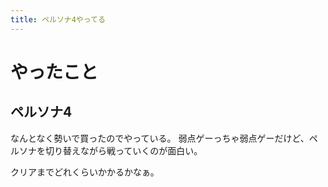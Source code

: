 ```yaml
---
title: ペルソナ4やってる
---
```


# やったこと

## ペルソナ4

なんとなく勢いで買ったのでやっている。
弱点ゲーっちゃ弱点ゲーだけど、ペルソナを切り替えながら戦っていくのが面白い。

クリアまでどれくらいかかるかなぁ。
